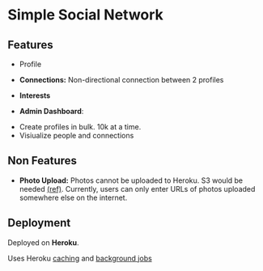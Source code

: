 # Simple Social Network


## Features

 * Profile

 * **Connections:** Non-directional connection between 2 profiles

 * **Interests**

 * **Admin Dashboard**:

  - Create profiles in bulk. 10k at a time.
  - Visiualize people and connections

## Non Features

 * **Photo Upload:** Photos cannot be uploaded to Heroku. S3 would be needed
[(ref)](https://help.heroku.com/K1PPS2WM/why-are-my-file-uploads-missing-deleted).
Currently, users can only enter URLs of photos uploaded somewhere else on the internet.

## Deployment

Deployed on **Heroku**.

Uses Heroku [caching](https://devcenter.heroku.com/articles/building-a-rails-3-application-with-memcache)
and [background jobs](https://devcenter.heroku.com/articles/background-jobs-queueing)
